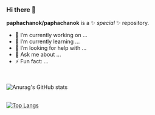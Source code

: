 ### Hi there 👋

**paphachanok/paphachanok** is a ✨ _special_ ✨ repository.


- 🔭 I’m currently working on ...
- 🌱 I’m currently learning ...
- 🤔 I’m looking for help with ...
- 💬 Ask me about ...
- ⚡ Fun fact: ...
<br>

![Anurag's GitHub stats](https://github-readme-stats.vercel.app/api?username=paphachanok&show_icons=true&theme=nightowl&count_private=true)<br><br>

[![Top Langs](https://github-readme-stats.vercel.app/api/top-langs/?username=paphachanok&langs_count=10)](https://github.com/anuraghazra/github-readme-stats)

